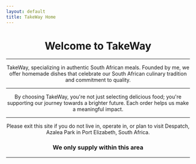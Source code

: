 ```yaml
---
layout: default
title: TakeWay Home
---
```




# <center>Welcome to TakeWay</center>


---

<center>TakeWay, specializing in authentic South African meals. Founded by me, we offer homemade dishes that celebrate our South African culinary tradition and commitment to quality.</center>

---

<center>By choosing TakeWay, you're not just selecting delicious food; you're supporting our journey towards a brighter future. Each order helps us make a meaningful impact.</center>

---

<center>Please exit this site if you do not live in, operate in, or plan to visit Despatch, Azalea Park in Port Elizabeth, South Africa.</center>

### <center>We only supply within this area</center>

<center> </center>

---




